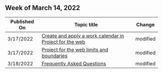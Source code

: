 <!-- This file is generated automatically each week. Changes made to this file will be overwritten.-->



## Week of March 14, 2022


| Published On |Topic title | Change |
|------|------------|--------|
| 3/17/2022 | [Create and apply a work calendar in Project for the web](/project-for-the-web/create-and-apply-a-work-calendar) | modified |
| 3/17/2022 | [Project for the web limits and boundaries](/project-for-the-web/project-for-the-web-limits-and-boundaries) | modified |
| 3/18/2022 | [Frequently Asked Questions](/project-for-the-web/faq) | modified |
